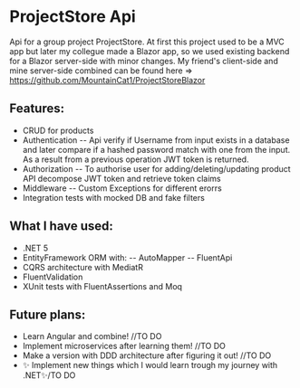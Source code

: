 # ProjectStore Api
Api for a group project ProjectStore.
At first this project used to be a MVC app but later my collegue made a Blazor app, so we used existing backend for a Blazor server-side with minor changes. My friend's client-side and mine server-side combined can be found here => https://github.com/MountainCat1/ProjectStoreBlazor

## Features:
- CRUD for products
- Authentication
-- Api verify if Username from input exists in a database and later compare if a hashed password match with one from the input. As a result from a previous operation JWT token is returned.
- Authorization
-- To authorise user for adding/deleting/updating product API decompose JWT token and retrieve token claims
- Middleware
-- Custom Exceptions for different erorrs
- Integration tests with mocked DB and fake filters

## What I have used:
- .NET 5
- EntityFramework ORM with:
-- AutoMapper
-- FluentApi
- CQRS architecture with MediatR
- FluentValidation
- XUnit tests with FluentAssertions and Moq

## Future plans:
- Learn Angular and combine! //TO DO
- Implement microservices after learning them! //TO DO
- Make a version with DDD architecture after figuring it out! //TO DO
- ✨ Implement new things which I would learn trough my journey with .NET✨/TO DO
